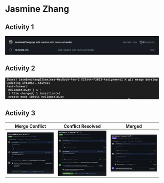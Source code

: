 # Jasmine Zhang

## Activity 1
![activity 1](images/activity1.png)

## Activity 2
![activity 2](images/activity2.png)

## Activity 3

| Merge Conflict                          | Conflict Resolved                       | Merged                                  |
| --------------------------------------- | --------------------------------------- | --------------------------------------- |
| ![activity 3.1](images/activity3_1.png) | ![activity 3.2](images/activity3_2.png) | ![activity 3.3](images/activity3_3.png) |